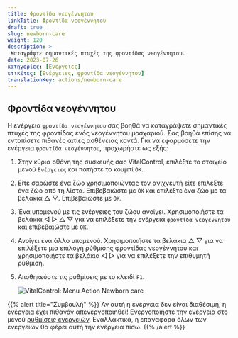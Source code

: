 ```yaml
---
title: Φροντίδα νεογέννητου
linkTitle: Φροντίδα νεογέννητου
draft: true
slug: newborn-care
weight: 120
description: >
 Καταγράψτε σημαντικές πτυχές της φροντίδας νεογέννητου.
date: 2023-07-26
κατηγορίες: [Ενέργειες]
ετικέτες: [Ενέργειες, φροντίδα νεογέννητου]
translationKey: actions/newborn-care
---
```


## Φροντίδα νεογέννητου

Η ενέργεια `φροντίδα νεογέννητου` σας βοηθά να καταγράψετε σημαντικές πτυχές της φροντίδας ενός νεογέννητου μοσχαριού. Σας βοηθά επίσης να εντοπίσετε πιθανές αιτίες ασθένειας
κοντά. Για να εφαρμόσετε την ενέργεια `φροντίδα νεογέννητου`, προχωρήστε ως εξής:

1. Στην κύρια οθόνη της συσκευής σας VitalControl, επιλέξτε το στοιχείο μενού `Ενέργειες` και πατήστε το κουμπί `OK`.

2. Είτε σαρώστε ένα ζώο χρησιμοποιώντας τον ανιχνευτή είτε επιλέξτε ένα ζώο από τη λίστα. Επιβεβαιώστε με `OK` και επιλέξτε ένα ζώο με τα βελάκια △ ▽. Επιβεβαιώστε με `OK`.

3. Ένα υπομενού με τις ενέργειες του ζώου ανοίγει. Χρησιμοποιήστε τα βελάκια ◁ ▷ △ ▽ για να επιλέξετε την ενέργεια `φροντίδα νεογέννητου` και επιβεβαιώστε με `OK`.

4. Ανοίγει ένα άλλο υπομενού. Χρησιμοποιήστε τα βελάκια △ ▽ για να επιλέξετε μια επιλογή ρύθμισης φροντίδας νεογέννητου και χρησιμοποιήστε τα βελάκια ◁ ▷ για να επιλέξετε την επιθυμητή ρύθμιση.

5. Αποθηκεύστε τις ρυθμίσεις με το κλειδί `F1`.

    ![VitalControl: Menu Action Newborn care](../images/newborncare.png "Φροντίδα νεογέννητου")

{{% alert title="Συμβουλή" %}}
Αν αυτή η ενέργεια δεν είναι διαθέσιμη, η ενέργεια έχει πιθανόν απενεργοποιηθεί! Ενεργοποιήστε την ενέργεια στο μενού [ρυθμίσεις ενεργειών](../setting/). Εναλλακτικά, η επαναφορά όλων των ενεργειών θα φέρει αυτή την ενέργεια πίσω.
{{% /alert %}}
